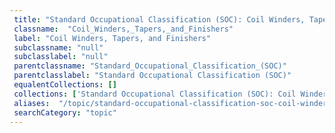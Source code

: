 ```yaml
--- 
 title: "Standard Occupational Classification (SOC): Coil Winders, Tapers, and Finishers" 
 classname:  "Coil_Winders,_Tapers,_and_Finishers" 
 label: "Coil Winders, Tapers, and Finishers" 
 subclassname: "null" 
 subclasslabel: "null" 
 parentclassname: "Standard_Occupational_Classification_(SOC)" 
 parentclasslabel: "Standard Occupational Classification (SOC)" 
 equalentCollections: [] 
 collections: ['Standard Occupational Classification (SOC): Coil Winders, Tapers, and Finishers']
 aliases:  "/topic/standard-occupational-classification-soc-coil-winders-tapers-and-finishers"  
 searchCategory: "topic" 
---
```

